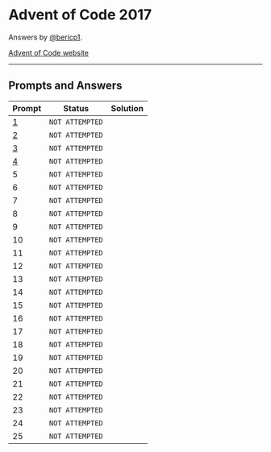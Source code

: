 # Advent of Code 2017

Answers by [@bericp1](https://twitter.com/bericp1).

[Advent of Code website](http://adventofcode.com/)

-----

## Prompts and Answers

| Prompt                                   | Status          | Solution |
|------------------------------------------|-----------------|----------|
| [1](http://adventofcode.com/2017/day/1)  | `NOT ATTEMPTED` |          |
| [2](http://adventofcode.com/2017/day/2)  | `NOT ATTEMPTED` |          |
| [3](http://adventofcode.com/2017/day/3)  | `NOT ATTEMPTED` |          |
| [4](http://adventofcode.com/2017/day/4)  | `NOT ATTEMPTED` |          |
| 5                                        | `NOT ATTEMPTED` |          |
| 6                                        | `NOT ATTEMPTED` |          |
| 7                                        | `NOT ATTEMPTED` |          |
| 8                                        | `NOT ATTEMPTED` |          |
| 9                                        | `NOT ATTEMPTED` |          |
| 10                                       | `NOT ATTEMPTED` |          |
| 11                                       | `NOT ATTEMPTED` |          |
| 12                                       | `NOT ATTEMPTED` |          |
| 13                                       | `NOT ATTEMPTED` |          |
| 14                                       | `NOT ATTEMPTED` |          |
| 15                                       | `NOT ATTEMPTED` |          |
| 16                                       | `NOT ATTEMPTED` |          |
| 17                                       | `NOT ATTEMPTED` |          |
| 18                                       | `NOT ATTEMPTED` |          |
| 19                                       | `NOT ATTEMPTED` |          |
| 20                                       | `NOT ATTEMPTED` |          |
| 21                                       | `NOT ATTEMPTED` |          |
| 22                                       | `NOT ATTEMPTED` |          |
| 23                                       | `NOT ATTEMPTED` |          |
| 24                                       | `NOT ATTEMPTED` |          |
| 25                                       | `NOT ATTEMPTED` |          |
